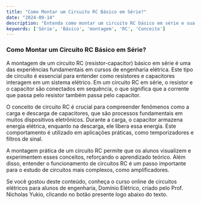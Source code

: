 ```yaml
---
title: "Como Montar um Circuito RC Básico em Série?"
date: "2024-09-14"
description: "Entenda como montar um circuito RC básico em série e sua importância em experimentos de engenharia elétrica."
keywords: ['Série', 'Básico', 'montagem', 'RC', 'Conceito']
---
```


### Como Montar um Circuito RC Básico em Série?

A montagem de um circuito RC (resistor-capacitor) básico em série é uma das experiências fundamentais em cursos de engenharia elétrica. Este tipo de circuito é essencial para entender como resistores e capacitores interagem em um sistema elétrico. Em um circuito RC em série, o resistor e o capacitor são conectados em sequência, o que significa que a corrente que passa pelo resistor também passa pelo capacitor.

O conceito de circuito RC é crucial para compreender fenômenos como a carga e descarga de capacitores, que são processos fundamentais em muitos dispositivos eletrônicos. Durante a carga, o capacitor armazena energia elétrica, enquanto na descarga, ele libera essa energia. Este comportamento é utilizado em aplicações práticas, como temporizadores e filtros de sinal.

A montagem prática de um circuito RC permite que os alunos visualizem e experimentem esses conceitos, reforçando o aprendizado teórico. Além disso, entender o funcionamento de circuitos RC é um passo importante para o estudo de circuitos mais complexos, como amplificadores.

Se você gostou deste conteúdo, conheça o curso online de circuitos elétricos para alunos de engenharia, Domínio Elétrico, criado pelo Prof. Nicholas Yukio, clicando no botão presente logo abaixo do texto.